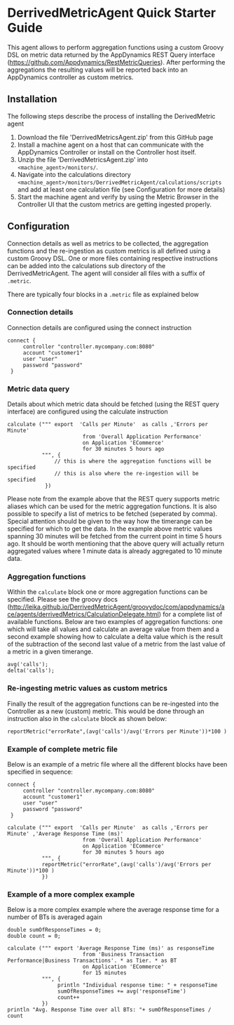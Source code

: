 # DerrivedMetricAgent Quick Starter Guide

This agent allows to perform aggregation functions using a custom Groovy DSL on metric data returned by the AppDynamics REST Query interface (https://github.com/Appdynamics/RestMetricQueries). After performing the aggregations the resulting values will be reported back into an AppDynamics controller as custom metrics.

## Installation

The following steps describe the process of installing the DerivedMetric agent

1. Download the file 'DerrivedMetricsAgent.zip' from this GitHub page
2. Install a machine agent on a host that can communicate with the AppDynamics Controller or install on the Controller host itself.
3. Unzip the file 'DerrivedMetricsAgent.zip' into `<machine_agent>/monitors/`.
4. Navigate into the calculations directory `<machine_agent>/monitors/DerrivedMetricAgent/calculations/scripts` and add at least one calculation  file (see Configuration for more details)
5. Start the machine agent and verify by using the Metric Browser in the Controller UI that the custom metrics are getting ingested properly.

## Configuration

Connection details as well as metrics to be collected, the aggregation functions and the re-ingestion as custom metrics is all defined using a custom Groovy DSL. One or more files containing respective instructions can be added into the calculations sub directory of the DerrivedMetricAgent. The agent will consider all files with a suffix of `.metric`.

There are typically four blocks in a `.metric` file as explained below

### Connection details

Connection details are configured using the connect instruction

```
connect {
     controller "controller.mycompany.com:8080"
     account "customer1"
     user "user"
     password "password"
 }
```

### Metric data query

Details about which metric data should be fetched (using the REST query interface) are configured using the calculate instruction

```
calculate (""" export  'Calls per Minute'  as calls ,'Errors per Minute' 
                        from 'Overall Application Performance'
                        on Application 'ECommerce'
                        for 30 minutes 5 hours ago
           """, {
               // this is where the aggregation functions will be specified
               // this is also where the re-ingestion will be specified
            })
```

Please note from the example above that the REST query supports metric aliases which can be used for the metric aggregation functions. It is also possible to specify a list of metrics to be fetched (seperated by comma). Special attention should be given to the way how the timerange can be specified for which to get the data. In the example above metric values spanning 30 minutes will be fetched from the current point in time 5 hours ago. It should be worth mentioning that the above query will actually return aggregated values  where 1 minute data is already aggregated to 10 minute data.

### Aggregation functions

Within the `calculate` block one or more aggregation functions can be specified. Please see the groovy docs (http://leika.github.io/DerrivedMetricAgent/groovydoc/com/appdynamics/ace/agents/derrivedMetrics/CalculationDelegate.html) for a complete list of available functions. Below are two examples of aggregation functions: one which will take all values and calculate an average value from them and a second example showing how to calculate a delta value which is the result of the subtraction of the second last value of a metric from the last value of a metric in a given timerange.

```
avg('calls');
delta('calls');
```

### Re-ingesting metric values as custom metrics

Finally the result of the aggregation functions can be re-ingested into the Controller as a new (custom) metric. This would be done through an instruction also in the `calculate` block as shown below:

```
reportMetric("errorRate",(avg('calls')/avg('Errors per Minute'))*100 )
```

### Example of complete metric file

Below is an example of a metric file where all the different blocks have been specified in sequence:

```
connect {
     controller "controller.mycompany.com:8080"
     account "customer1"
     user "user"
     password "password"
 }

calculate (""" export  'Calls per Minute'  as calls ,'Errors per Minute' ,'Average Response Time (ms)'
                        from 'Overall Application Performance'
                        on Application 'ECommerce'
                        for 30 minutes 5 hours ago
           """, {
           reportMetric("errorRate",(avg('calls')/avg('Errors per Minute'))*100 )
           })
```

### Example of a more complex example

Below is a more complex example where the average response time for a number of BTs is averaged again

```
double sumOfResponseTimes = 0;
double count = 0;

calculate (""" export 'Average Response Time (ms)' as responseTime
                        from 'Business Transaction Performance|Business Transactions'. * as Tier. * as BT
                        on Application 'ECommerce'
                        for 15 minutes
           """, {
                println "Individual response time: " + responseTime
                sumOfResponseTimes += avg('responseTime')
                count++
           })
println "Avg. Response Time over all BTs: "+ sumOfResponseTimes / count
```